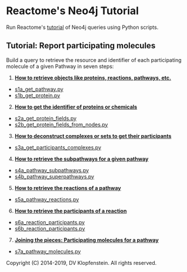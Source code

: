 # Reactome's Neo4j Tutorial
Run Reactome's [tutorial](https://reactome.org/dev/graph-database/extract-participating-molecules) of Neo4j queries using Python scripts.

## Tutorial: Report participating molecules
Build a query to retrieve the resource and identifier of each participating molecule of a given Pathway in seven steps:

1. [**How to retrieve objects like proteins, reactions, pathways, etc.**](https://reactome.org/dev/graph-database/extract-participating-molecules#retrieving-objects)
  * [s1a_get_pathway.py](/src/bin_neo4j/tutorial/s1a_get_pathway.py)    
  * [s1b_get_protein.py](/src/bin_neo4j/tutorial/s1b_get_protein.py)    

2. [**How to get the identifier of proteins or chemicals**](https://reactome.org/dev/graph-database/extract-participating-molecules#identifiers-proteins-or-chemicals)
  * [s2a_get_protein_fields.py](/src/bin_neo4j/tutorial/s2a_get_protein_fields.py)    
  * [s2b_get_protein_fields_from_nodes.py](/src/bin_neo4j/tutorial/s2b_get_protein_fields_from_nodes.py)    

3. [**How to deconstruct complexes or sets to get their participants**](https://reactome.org/dev/graph-database/extract-participating-molecules#complexes-sets-participants)
  * [s3a_get_participants_complexes.py](/src/bin_neo4j/tutorial/s3a_get_participants_complexes.py)    

4. [**How to retrieve the subpathways for a given pathway**](https://reactome.org/dev/graph-database/extract-participating-molecules#retrieving-pathways)
  * [s4a_pathway_subpathways.py](/src/bin_neo4j/tutorial/s4a_pathway_subpathways.py)    
  * [s4b_pathway_superpathways.py](/src/bin_neo4j/tutorial/s4b_pathway_superpathways.py)    

5. [**How to retrieve the reactions of a pathway**](https://reactome.org/dev/graph-database/extract-participating-molecules#retrieving-reactions)
  * [s5a_pathway_reactions.py](/src/bin_neo4j/tutorial/s5a_pathway_reactions.py)    

6. [**How to retrieve the participants of a reaction**](https://reactome.org/dev/graph-database/extract-participating-molecules#joining-pieces)
  * [s6a_reaction_participants.py](/src/bin_neo4j/tutorial/s6a_reaction_participants.py)    
  * [s6b_reaction_participants.py](/src/bin_neo4j/tutorial/s6b_reaction_participants.py)    

7. [**Joining the pieces: Participating molecules for a pathway**](https://reactome.org/dev/graph-database/extract-participating-molecules#joining-pieces)
  * [s7a_pathway_molecules.py](/src/bin_neo4j/tutorial/s7a_pathway_molecules.py)    
                                                                   
Copyright (C) 2014-2019, DV Klopfenstein. All rights reserved.
